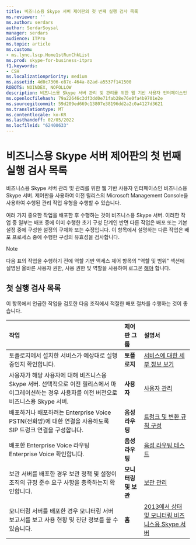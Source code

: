 ```yaml
---
title: 비즈니스용 Skype 서버 제어판의 첫 번째 실행 검사 목록
ms.reviewer: ''
ms.author: serdars
author: SerdarSoysal
manager: serdars
audience: ITPro
ms.topic: article
ms.custom:
- ms.lync.lscp.Home1stRunChkList
ms.prod: skype-for-business-itpro
f1.keywords:
- CSH
ms.localizationpriority: medium
ms.assetid: 4d0c7306-e87e-464a-82ad-a5537f141500
ROBOTS: NOINDEX, NOFOLLOW
description: 비즈니스용 Skype 서버 관리 및 관리를 위한 웹 기반 사용자 인터페이스인 비즈니스용 Skype 서버. 제어판을 사용하여 이전 릴리스의 Microsoft Management Console을 사용하여 수행된 관리 작업 유형을 수행할 수 있습니다.
ms.openlocfilehash: 79a22646c3df3dd0e71fab28e76e0fa4b9701e2e
ms.sourcegitcommit: 59d209ed669c13807e38196dd2a2c0a4127d3621
ms.translationtype: MT
ms.contentlocale: ko-KR
ms.lasthandoff: 02/05/2022
ms.locfileid: "62400633"
---
```

# <a name="first-run-checklist-for-skype-for-business-server-control-panel"></a>비즈니스용 Skype 서버 제어판의 첫 번째 실행 검사 목록

비즈니스용 Skype 서버 관리 및 관리를 위한 웹 기반 사용자 인터페이스인 비즈니스용 Skype 서버. 제어판을 사용하여 이전 릴리스의 Microsoft Management Console을 사용하여 수행된 관리 작업 유형을 수행할 수 있습니다.

여러 가지 중요한 작업을 배포한 후 수행하는 것이 비즈니스용 Skype 서버. 이러한 작업 중 일부는 배포 중에 이미 수행한 초기 구성 단계인 반면 다른 작업은 배포 또는 기본 설정 중에 구성한 설정의 구체화 또는 수정입니다. 이 항목에서 설명하는 다른 작업은 배포 프로세스 중에 수행한 구성의 유효성을 검사합니다.

> [!NOTE]
> 다음 표의 작업을 수행하기 전에 역할 기반 액세스 제어 항목의 "역할 및 범위" 섹션에 설명된 올바른 사용자 권한, 사용 권한 및 역할을 사용하여 로그온 [해야](/previous-versions/office/lync-server-2013/lync-server-2013-planning-for-role-based-access-control) 합니다.

## <a name="first-run-checklist"></a>첫 실행 검사 목록

이 항목에서 언급한 작업을 검토한 다음 조직에서 적절한 배포 절차를 수행하는 것이 좋습니다.

|**작업**|**제어판 그룹**|**설명서**|
|:-----|:-----|:-----|
|토폴로지에서 설치한 서비스가 예상대로 실행 중인지 확인합니다.  <br/> |**토폴로지** <br/> |[서비스에 대한 세부 정보 보기](/previous-versions/office/lync-server-2013/lync-server-2013-view-details-about-a-service) <br/> |
|사용자가 해당 사용자에 대해 비즈니스용 Skype 서버. 선택적으로 이전 릴리스에서 마이그레이션하는 경우 사용자를 이전 버전으로 비즈니스용 Skype 서버.  <br/> |**사용자** <br/> |[사용자 관리](/previous-versions/office/lync-server-2013/lync-server-2013-user-accounts-enabled-for-lync-server) <br/> |
|배포하거나 배포하려는 Enterprise Voice PSTN(전화망)에 대한 연결을 사용하도록 SIP 트렁크 연결을 구성합니다.  <br/> |**음성 라우팅** <br/> |[트렁크 및 변환 규칙 구성](/previous-versions/office/lync-server-2013/lync-server-2013-configuring-trunks) <br/> |
|배포한 Enterprise Voice 라우팅 Enterprise Voice 확인합니다.  <br/> |**음성 라우팅** <br/> |[음성 라우팅 테스트](/previous-versions/office/lync-server-2013/lync-server-2013-test-voice-routing) <br/> |
|보관 서버를 배포한 경우 보관 정책 및 설정이 조직의 규정 준수 요구 사항을 충족하는지 확인합니다.  <br/> |**모니터링 및 보관** <br/> |[보관 관리](/previous-versions/office/lync-server-2013/lync-server-2013-managing-archiving) <br/> |
|모니터링 서버를 배포한 경우 모니터링 서버 보고서를 보고 사용 현황 및 진단 정보를 볼 수 있습니다.  <br/> |**홈** <br/> |[2013에서 상태 및 모니터링 비즈니스용 Skype 서버](../../../manage/health-and-monitoring/health-and-monitoring.md) <br/> |